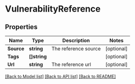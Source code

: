 # VulnerabilityReference

## Properties

Name | Type | Description | Notes
------------ | ------------- | ------------- | -------------
**Source** | **string** | The reference source | [optional] 
**Tags** | **[]string** |  | [optional] 
**Url** | **string** | The reference url | [optional] 

[[Back to Model list]](../README.md#documentation-for-models) [[Back to API list]](../README.md#documentation-for-api-endpoints) [[Back to README]](../README.md)


